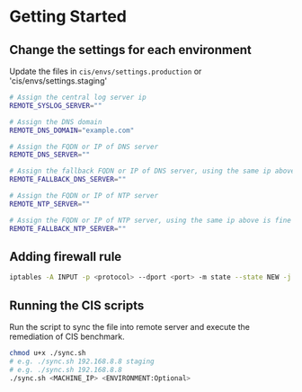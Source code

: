 # Getting Started

## Change the settings for each environment

Update the files in `cis/envs/settings.production` or 'cis/envs/settings.staging'

```sh
# Assign the central log server ip
REMOTE_SYSLOG_SERVER=""

# Assign the DNS domain
REMOTE_DNS_DOMAIN="example.com"

# Assign the FQDN or IP of DNS server 
REMOTE_DNS_SERVER=""

# Assign the fallback FQDN or IP of DNS server, using the same ip above is fine
REMOTE_FALLBACK_DNS_SERVER=""

# Assign the FQDN or IP of NTP server
REMOTE_NTP_SERVER=""

# Assign the FQDN or IP of NTP server, using the same ip above is fine
REMOTE_FALLBACK_NTP_SERVER=""
```

## Adding firewall rule

```sh
iptables -A INPUT -p <protocol> --dport <port> -m state --state NEW -j ACCEPT
```
 
## Running the CIS scripts

Run the script to sync the file into remote server and execute the remediation of CIS benchmark.

```sh
chmod u+x ./sync.sh
# e.g. ./sync.sh 192.168.8.8 staging
# e.g. ./sync.sh 192.168.8.8
./sync.sh <MACHINE_IP> <ENVIRONMENT:Optional>
```
